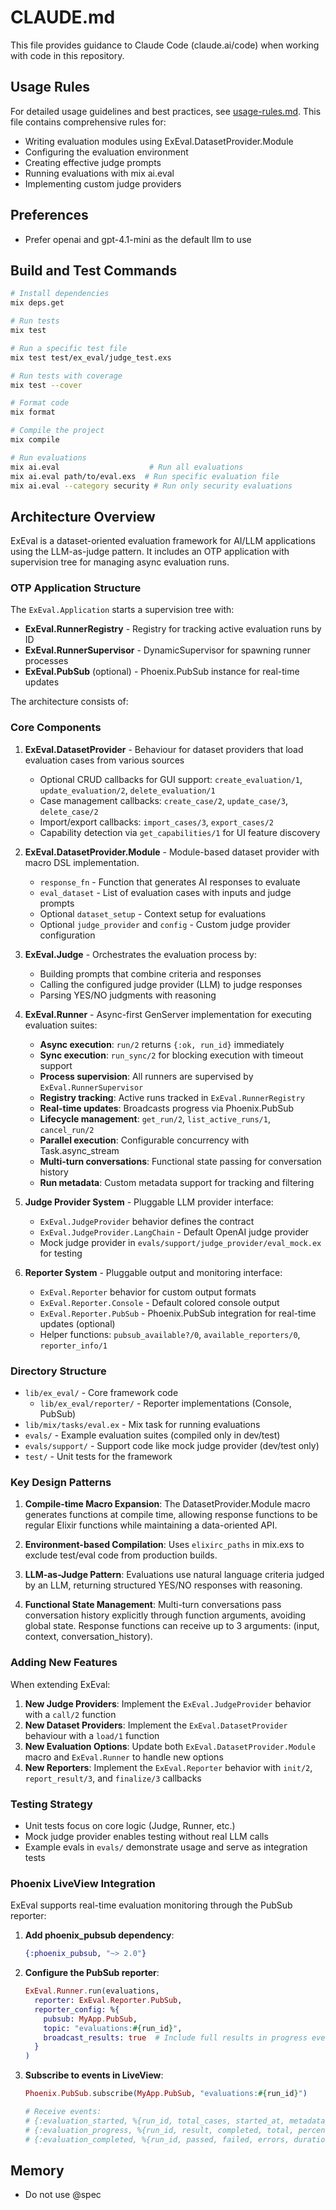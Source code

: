 # CLAUDE.md

This file provides guidance to Claude Code (claude.ai/code) when working with code in this repository.

## Usage Rules

For detailed usage guidelines and best practices, see [usage-rules.md](./usage-rules.md). This file contains comprehensive rules for:
- Writing evaluation modules using ExEval.DatasetProvider.Module
- Configuring the evaluation environment
- Creating effective judge prompts
- Running evaluations with mix ai.eval
- Implementing custom judge providers

## Preferences

- Prefer openai and gpt-4.1-mini as the default llm to use

## Build and Test Commands

```bash
# Install dependencies
mix deps.get

# Run tests
mix test

# Run a specific test file
mix test test/ex_eval/judge_test.exs

# Run tests with coverage
mix test --cover

# Format code
mix format

# Compile the project
mix compile

# Run evaluations
mix ai.eval                    # Run all evaluations
mix ai.eval path/to/eval.exs  # Run specific evaluation file
mix ai.eval --category security # Run only security evaluations
```

## Architecture Overview

ExEval is a dataset-oriented evaluation framework for AI/LLM applications using the LLM-as-judge pattern. It includes an OTP application with supervision tree for managing async evaluation runs.

### OTP Application Structure

The `ExEval.Application` starts a supervision tree with:
- **ExEval.RunnerRegistry** - Registry for tracking active evaluation runs by ID
- **ExEval.RunnerSupervisor** - DynamicSupervisor for spawning runner processes
- **ExEval.PubSub** (optional) - Phoenix.PubSub instance for real-time updates

The architecture consists of:

### Core Components

1. **ExEval.DatasetProvider** - Behaviour for dataset providers that load evaluation cases from various sources
   - Optional CRUD callbacks for GUI support: `create_evaluation/1`, `update_evaluation/2`, `delete_evaluation/1`
   - Case management callbacks: `create_case/2`, `update_case/3`, `delete_case/2`
   - Import/export callbacks: `import_cases/3`, `export_cases/2`
   - Capability detection via `get_capabilities/1` for UI feature discovery

2. **ExEval.DatasetProvider.Module** - Module-based dataset provider with macro DSL implementation.
   - `response_fn` - Function that generates AI responses to evaluate
   - `eval_dataset` - List of evaluation cases with inputs and judge prompts
   - Optional `dataset_setup` - Context setup for evaluations
   - Optional `judge_provider` and `config` - Custom judge provider configuration

3. **ExEval.Judge** - Orchestrates the evaluation process by:
   - Building prompts that combine criteria and responses
   - Calling the configured judge provider (LLM) to judge responses
   - Parsing YES/NO judgments with reasoning

4. **ExEval.Runner** - Async-first GenServer implementation for executing evaluation suites:
   - **Async execution**: `run/2` returns `{:ok, run_id}` immediately
   - **Sync execution**: `run_sync/2` for blocking execution with timeout support
   - **Process supervision**: All runners are supervised by `ExEval.RunnerSupervisor`
   - **Registry tracking**: Active runs tracked in `ExEval.RunnerRegistry`
   - **Real-time updates**: Broadcasts progress via Phoenix.PubSub
   - **Lifecycle management**: `get_run/2`, `list_active_runs/1`, `cancel_run/2`
   - **Parallel execution**: Configurable concurrency with Task.async_stream
   - **Multi-turn conversations**: Functional state passing for conversation history
   - **Run metadata**: Custom metadata support for tracking and filtering

5. **Judge Provider System** - Pluggable LLM provider interface:
   - `ExEval.JudgeProvider` behavior defines the contract
   - `ExEval.JudgeProvider.LangChain` - Default OpenAI judge provider
   - Mock judge provider in `evals/support/judge_provider/eval_mock.ex` for testing

6. **Reporter System** - Pluggable output and monitoring interface:
   - `ExEval.Reporter` behavior for custom output formats
   - `ExEval.Reporter.Console` - Default colored console output
   - `ExEval.Reporter.PubSub` - Phoenix.PubSub integration for real-time updates (optional)
   - Helper functions: `pubsub_available?/0`, `available_reporters/0`, `reporter_info/1`

### Directory Structure

- `lib/ex_eval/` - Core framework code
  - `lib/ex_eval/reporter/` - Reporter implementations (Console, PubSub)
- `lib/mix/tasks/eval.ex` - Mix task for running evaluations
- `evals/` - Example evaluation suites (compiled only in dev/test)
- `evals/support/` - Support code like mock judge provider (dev/test only)
- `test/` - Unit tests for the framework

### Key Design Patterns

1. **Compile-time Macro Expansion**: The DatasetProvider.Module macro generates functions at compile time, allowing response functions to be regular Elixir functions while maintaining a data-oriented API.

2. **Environment-based Compilation**: Uses `elixirc_paths` in mix.exs to exclude test/eval code from production builds.

3. **LLM-as-Judge Pattern**: Evaluations use natural language criteria judged by an LLM, returning structured YES/NO responses with reasoning.

4. **Functional State Management**: Multi-turn conversations pass conversation history explicitly through function arguments, avoiding global state. Response functions can receive up to 3 arguments: (input, context, conversation_history).

### Adding New Features

When extending ExEval:

1. **New Judge Providers**: Implement the `ExEval.JudgeProvider` behavior with a `call/2` function
2. **New Dataset Providers**: Implement the `ExEval.DatasetProvider` behaviour with a `load/1` function
3. **New Evaluation Options**: Update both `ExEval.DatasetProvider.Module` macro and `ExEval.Runner` to handle new options
3. **New Reporters**: Implement the `ExEval.Reporter` behavior with `init/2`, `report_result/3`, and `finalize/3` callbacks

### Testing Strategy

- Unit tests focus on core logic (Judge, Runner, etc.)
- Mock judge provider enables testing without real LLM calls
- Example evals in `evals/` demonstrate usage and serve as integration tests

### Phoenix LiveView Integration

ExEval supports real-time evaluation monitoring through the PubSub reporter:

1. **Add phoenix_pubsub dependency**:
   ```elixir
   {:phoenix_pubsub, "~> 2.0"}
   ```

2. **Configure the PubSub reporter**:
   ```elixir
   ExEval.Runner.run(evaluations,
     reporter: ExEval.Reporter.PubSub,
     reporter_config: %{
       pubsub: MyApp.PubSub,
       topic: "evaluations:#{run_id}",
       broadcast_results: true  # Include full results in progress events
     }
   )
   ```

3. **Subscribe to events in LiveView**:
   ```elixir
   Phoenix.PubSub.subscribe(MyApp.PubSub, "evaluations:#{run_id}")
   
   # Receive events:
   # {:evaluation_started, %{run_id, total_cases, started_at, metadata}}
   # {:evaluation_progress, %{run_id, result, completed, total, percent}}
   # {:evaluation_completed, %{run_id, passed, failed, errors, duration_ms, metadata, finished_at}}
   ```

## Memory

- Do not use @spec